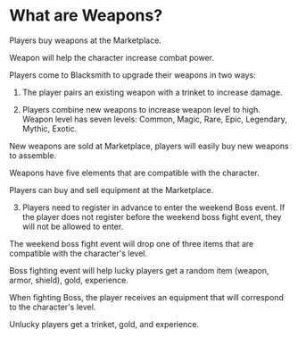 # What are Weapons?

Players buy weapons at the Marketplace.

Weapon will help the character increase combat power.

Players come to Blacksmith to upgrade their weapons in two ways:

1. The player pairs an existing weapon with a trinket to increase damage.

2. Players combine new weapons to increase weapon level to high.
Weapon level has seven levels: Common, Magic, Rare, Epic, Legendary, Mythic, Exotic.

New weapons are sold at Marketplace, players will easily buy new weapons to assemble.

Weapons have five elements that are compatible with the character.

Players can buy and sell equipment at the Marketplace.

3. Players need to register in advance to enter the weekend Boss event. If the player does not register before the weekend boss fight event, they will not be allowed to enter.

The weekend boss fight event will drop one of three items that are compatible with the character's level.

Boss fighting event will help lucky players get a random item (weapon, armor, shield), gold, experience.

When fighting Boss, the player receives an equipment that will correspond to the character's level.

Unlucky players get a trinket, gold, and experience.


